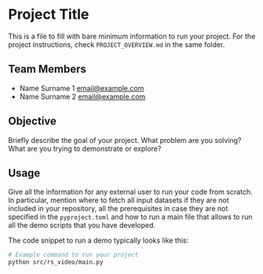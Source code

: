 # Project Title

This is a file to fill with bare minimum information to run your project.
For the project instructions, check `PROJECT_OVERVIEW.md` in the same folder.

## Team Members

- Name Surname 1 <email@example.com>
- Name Surname 2 <email@example.com>

## Objective

Briefly describe the goal of your project. What problem are you solving? 
What are you trying to demonstrate or explore?

## Usage

Give all the information for any external user to run your code from scratch. In particular, mention where to fetch all input datasets if they are not included in your repository, all the prerequisites in case they are not specified in the `pyproject.toml` and how to run a main file that allows to run all the demo scripts that you have developed.

The code snippet to run a demo typically looks like this:
```bash
# Example command to run your project
python src/rs_video/main.py
```
